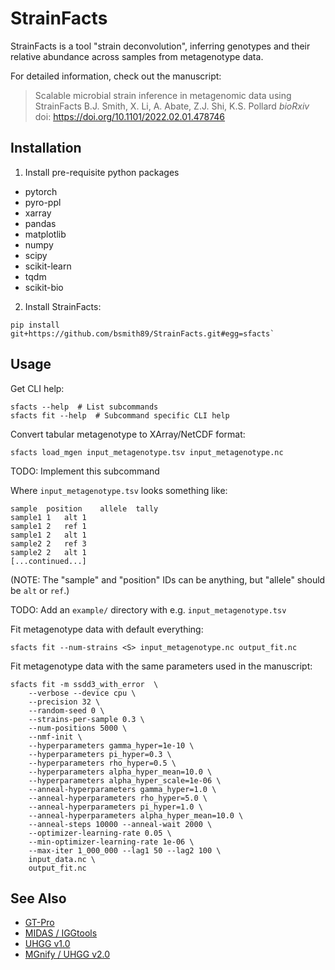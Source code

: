 # StrainFacts

StrainFacts is a tool "strain deconvolution", inferring genotypes and their
relative abundance across samples from metagenotype data.

For detailed information, check out the manuscript:

> Scalable microbial strain inference in metagenomic data using StrainFacts
B.J. Smith, X. Li, A. Abate, Z.J. Shi, K.S. Pollard
_bioRxiv_ doi: https://doi.org/10.1101/2022.02.01.478746


## Installation

1. Install pre-requisite python packages

- pytorch
- pyro-ppl
- xarray
- pandas
- matplotlib
- numpy
- scipy
- scikit-learn
- tqdm
- scikit-bio

2. Install StrainFacts:

```
pip install git+https://github.com/bsmith89/StrainFacts.git#egg=sfacts`
```


## Usage

Get CLI help:

```
sfacts --help  # List subcommands
sfacts fit --help  # Subcommand specific CLI help
```

Convert tabular metagenotype to XArray/NetCDF format:

```
sfacts load_mgen input_metagenotype.tsv input_metagenotype.nc
```

TODO: Implement this subcommand

Where `input_metagenotype.tsv` looks something like:

```
sample	position	allele	tally
sample1	1	alt	1
sample1	2	ref	1
sample1	2	alt	1
sample2	2	ref	3
sample2	2	alt	1
[...continued...]
```

(NOTE: The "sample" and "position" IDs can be anything, but "allele" should be `alt` or `ref`.)

TODO: Add an `example/` directory with e.g. `input_metagenotype.tsv`

Fit metagenotype data with default everything:

```
sfacts fit --num-strains <S> input_metagenotype.nc output_fit.nc
```

Fit metagenotype data with the same parameters used in the manuscript:

```
sfacts fit -m ssdd3_with_error  \
    --verbose --device cpu \
    --precision 32 \
    --random-seed 0 \
    --strains-per-sample 0.3 \
    --num-positions 5000 \
    --nmf-init \
    --hyperparameters gamma_hyper=1e-10 \
    --hyperparameters pi_hyper=0.3 \
    --hyperparameters rho_hyper=0.5 \
    --hyperparameters alpha_hyper_mean=10.0 \
    --hyperparameters alpha_hyper_scale=1e-06 \
    --anneal-hyperparameters gamma_hyper=1.0 \
    --anneal-hyperparameters rho_hyper=5.0 \
    --anneal-hyperparameters pi_hyper=1.0 \
    --anneal-hyperparameters alpha_hyper_mean=10.0 \
    --anneal-steps 10000 --anneal-wait 2000 \
    --optimizer-learning-rate 0.05 \
    --min-optimizer-learning-rate 1e-06 \
    --max-iter 1_000_000 --lag1 50 --lag2 100 \
    input_data.nc \
    output_fit.nc
```

## See Also

- [GT-Pro](https://github.com/zjshi/gt-pro)
- [MIDAS / IGGtools](https://github.com/czbiohub/iggtools)
- [UHGG v1.0](http://ftp.ebi.ac.uk/pub/databases/metagenomics/mgnify_genomes/human-gut/v1.0/)
- [MGnify / UHGG v2.0](https://www.ebi.ac.uk/metagenomics/genome-catalogues/human-gut-v2-0)
